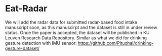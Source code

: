 # Eat-Radar
We will add the radar data for submitted radar-based food intake manuscript soon, as this manuscirpt and the dataset is still in under review status.
Once the paper is accepted, the dataset will be published in KU Leuven Research Data Repository.
  Similar as what we did for drinking gesture detection with IMU sensor: https://github.com/Pituohai/drinking-gesture-dataset/
